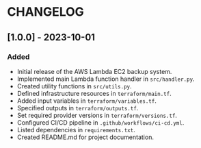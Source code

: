 # CHANGELOG

## [1.0.0] - 2023-10-01
### Added
- Initial release of the AWS Lambda EC2 backup system.
- Implemented main Lambda function handler in `src/handler.py`.
- Created utility functions in `src/utils.py`.
- Defined infrastructure resources in `terraform/main.tf`.
- Added input variables in `terraform/variables.tf`.
- Specified outputs in `terraform/outputs.tf`.
- Set required provider versions in `terraform/versions.tf`.
- Configured CI/CD pipeline in `.github/workflows/ci-cd.yml`.
- Listed dependencies in `requirements.txt`.
- Created README.md for project documentation.